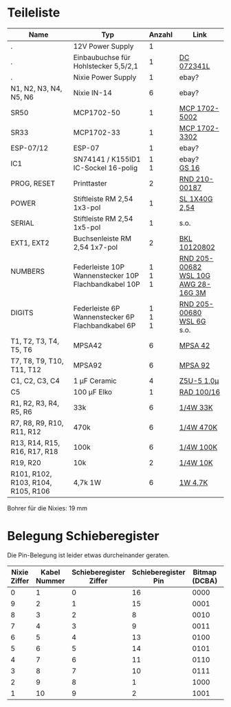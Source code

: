 # Teileliste

Name | Typ | Anzahl | Link
-----|------|--------| -----
. | 12V Power Supply | 1 | 
. | Einbaubuchse für Hohlstecker 5,5/2,1 | 1 | [DC 072341L](https://www.reichelt.de/einbaubuchse-aussen-5-6-mm-innen-2-1-mm-dc-072341l-p196470.html)
. | Nixie Power Supply | 1 | ebay?
N1, N2, N3, N4, N5, N6 | Nixie IN-14 | 6 | ebay?
SR50 | MCP1702-50 | 1 |  [MCP 1702-5002](https://www.reichelt.de/ldo-regler-fest-5-v-to-92-mcp-1702-5002-p90115.html)
SR33 | MCP1702-33 | 1 | [MCP 1702-3302](https://www.reichelt.de/ldo-regler-fest-3-3-v-to-92-mcp-1702-3302-p90114.html)
ESP-07/12 | ESP-07 | 1 | ebay?
IC1<br/>  | SN74141 / K155ID1<br/>IC-Sockel 16-polig | 1<br/>1 | ebay?<br/>[GS 16](https://www.reichelt.de/ic-sockel-16-polig-doppelter-federkontakt-gs-16-p8208.html)
PROG, RESET | Printtaster | 2 | [RND 210-00187](https://www.reichelt.de/printtaster-tht-1-57-n-6-x-6-x-4-3-mm-rnd-210-00187-p226408.html)
POWER | Stiftleiste RM 2,54 1x3-pol | 1 | [SL 1X40G 2,54](https://www.reichelt.de/40pol-stiftleiste-gerade-rm-2-54-sl-1x40g-2-54-p19506.html)
SERIAL | Stiftleiste RM 2,54 1x5-pol | 1 | s.o.
EXT1, EXT2 | Buchsenleiste RM 2,54 1x7-pol | 2 | [BKL 10120802](https://www.reichelt.de/buchsenleiste-36-polig-vergoldet-2-54-bkl-10120802-p235673.html)
NUMBERS<br/> <br/>  | Federleiste 10P<br/>Wannenstecker 10P<br/>Flachbandkabel 10P | 1<br/>1<br/>1 | [RND 205-00682](https://www.reichelt.de/idc-federleiste-10p-rnd-205-00682-p222827.html)<br/>[WSL 10G](https://www.reichelt.de/wannenstecker-10-polig-gerade-wsl-10g-p22816.html)<br/>[AWG 28-16G 3M](https://www.reichelt.de/flachbandkabel-awg28-16-pol-grau-3m-ring-awg-28-16g-3m-p47640.html)
DIGITS<br/> <br/>  | Federleiste 6P<br/>Wannenstecker 6P<br/>Flachbandkabel 6P | 1<br/>1<br/>1 | [RND 205-00680](https://www.reichelt.de/idc-federleiste-6p-rnd-205-00680-p222825.html)<br/>[WSL 6G](https://www.reichelt.de/wannenstecker-6-polig-gerade-wsl-6g-p85732.html)<br/>s.o.
T1, T2, T3, T4, T5, T6 | MPSA42 | 6 | [MPSA 42](https://www.reichelt.de/bipolartransistor-npn-300v-0-5a-0-625w-to-92-mpsa-42-p13112.html)
T7, T8, T9, T10, T11, T12 | MPSA92 | 6 | [MPSA 92](https://www.reichelt.de/bipolartransistor-pnp-300v-0-5a-0-625w-to-92-mpsa-92-p13119.html)
C1, C2, C3, C4 | 1 µF Ceramic | 4 | [Z5U-5 1,0µ](https://www.reichelt.de/vielschicht-keramikkondensator-1-0-20-z5u-5-1-0-p22985.html)
C5 | 100 µF Elko | 1 | [RAD 100/16](https://www.reichelt.de/elko-radial-100-f-16-v-rm-2-5-85-c-2000h-20-rad-100-16-p15101.html)
R1, R2, R3, R4, R5, R6 | 33k | 6 | [1/4W 33K](https://www.reichelt.de/widerstand-kohleschicht-33-kohm-0207-250-mw-5-1-4w-33k-p1412.html)
R7, R8, R9, R10, R11, R12 | 470k | 6 | [1/4W 470K](https://www.reichelt.de/widerstand-kohleschicht-470-kohm-0207-250-mw-5-1-4w-470k-p1433.html)
R13, R14, R15, R16, R17, R18 | 100k | 6 | [1/4W 100K](https://www.reichelt.de/widerstand-kohleschicht-100-kohm-0207-250-mw-5-1-4w-100k-p1337.html)
R19, R20 | 10k | 2 | [1/4W 10K](https://www.reichelt.de/widerstand-kohleschicht-10-kohm-0207-250-mw-5-1-4w-10k-p1338.html)
R101, R102, R103, R104, R105, R106 | 4,7k 1W | 6 | [1W 4,7K](https://www.reichelt.de/widerstand-metalloxyd-4-7-kohm-0207-1-0-w-5-1w-4-7k-p1822.html)


Bohrer für die Nixies: 19 mm

# Belegung Schieberegister
Die Pin-Belegung ist leider etwas durcheinander geraten.

Nixie Ziffer | Kabel Nummer | Schieberegister Ziffer | Schieberegister Pin | Bitmap (DCBA) | Bitmap (ABCD)
-----|-----|-----|-----|-----|-----
0 |  1 | 0 | 16 | 0000 | 0000
9 |  2 | 1 | 15 | 0001 | 1000
8 |  3 | 2 | 8 | 0010 | 0100
7 |  4 | 3 | 9 | 0011 | 1100
6 |  5 | 4 | 13 | 0100 | 0010
5 |  6 | 5 | 14 | 0101 | 1010
4 |  7 | 6 | 11 | 0110 | 0110
3 |  8 | 7 | 10 | 0111 | 1110
2 |  9 | 8 | 1 | 1000 | 0001
1 | 10 | 9 | 2 | 1001 | 1001
